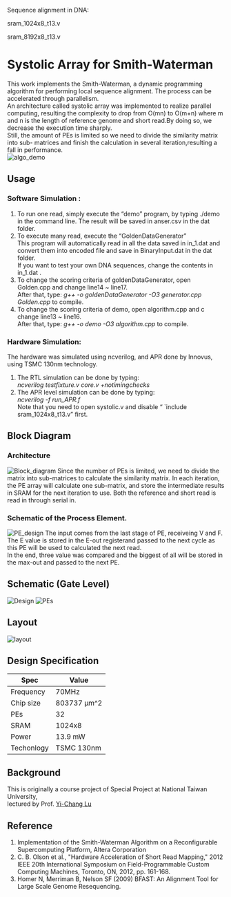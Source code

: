 Sequence alignment in DNA:

sram_1024x8_t13.v

sram_8192x8_t13.v

# Systolic Array for Smith-Waterman
This work implements the Smith-Waterman, a dynamic programming algorithm for performing local sequence alignment. The process can be accelerated through parallelism.  
An architecture called systolic array was implemented to realize parallel computing, resulting the complexity to drop from O(mn) to O(m+n) where m and n is the length of reference genome and short read.By doing so, we decrease the execution time sharply.  
Still, the amount of PEs is limited so we need to divide the similarity matrix into sub- matrices and finish the calculation in several iteration,resulting a fall in performance.  
![algo_demo](https://github.com/jasonlin316/Systolic-Array-for-Smith-Waterman/blob/master/pic/algo.gif)

## Usage
### Software Simulation : 
1. To run one read, simply execute the “demo” program, by typing ./demo in the command line.
The result will be saved in anser.csv in the dat folder.
2. To execute many read, execute the “GoldenDataGenerator”  
This program will automatically read in all the data saved in in_1.dat and convert them into encoded file and save in BinaryInput.dat in the dat folder.  
If you want to test your own DNA sequences, change the contents in in_1.dat .   
3. To change the scoring criteria of goldenDataGenerator, open Golden.cpp and change line14 ~ line17.  
After that, type: _g++ -o goldenDataGenerator -O3 generator.cpp Golden.cpp_ to compile. 
4. To change the scoring criteria of demo, open algorithm.cpp and c change line13 ~ line16.   
After that, type: _g++ -o demo -O3 algorithm.cpp_ to compile. 
### Hardware Simulation:
The hardware was simulated using ncverilog, and APR done by Innovus, using TSMC 130nm technology.  
1. The RTL simulation can be done by typing:  
_ncverilog testfixture.v core.v +notimingchecks_
2. The APR level simulation can be done by typing:  
_ncverilog -f run_APR.f_  
Note that you need to open systolic.v and disable “ \`include sram_1024x8_t13.v” first. 

## Block Diagram
### Architecture
![Block_diagram](https://github.com/jasonlin316/Systolic-Array-for-Smith-Waterman/blob/master/pic/block_diagram.png)
Since the number of PEs is limited, we need to divide the matrix into sub-matrices to calculate the similarity matrix. In each iteration, the PE array will calculate one sub-matrix, and store the intermediate results in SRAM for the next iteration to use. Both the reference and short read is read in through serial in.  
### Schematic of the Process Element.   
![PE_design](https://github.com/jasonlin316/Systolic-Array-for-Smith-Waterman/blob/master/pic/PE_design.png)
The input comes from the last stage of PE, receiveing V and F. The E value is stored in the E-out registerand passed to the next cycle as this PE will be used to calculated the next read.  
In the end, three value was compared and the biggest of all will be stored in the max-out and passed to the next PE.

## Schematic (Gate Level)
![Design](https://github.com/jasonlin316/Systolic-Array-for-Smith-Waterman/blob/master/pic/core.png)
![PEs](https://github.com/jasonlin316/Systolic-Array-for-Smith-Waterman/blob/master/pic/PE.png)

## Layout
![layout](https://github.com/jasonlin316/Systolic-Array-for-Smith-Waterman/blob/master/pic/layout.png)
## Design Specification
|   Spec   |  Value   |
|-----------|---|
| Frequency | 70MHz  |
| Chip size |  803737 µm^2  |
| PEs | 32  |
| SRAM | 1024x8  |
|  Power    |  13.9 mW |
|  Techonlogy | TSMC 130nm |
## Background
This is originally a course project of Special Project at National Taiwan University,  
lectured by Prof. [Yi-Chang Lu](http://www.ee.ntu.edu.tw/profile?id=709)  
## Reference
1. Implementation of the Smith-Waterman Algorithm on a Reconfigurable Supercomputing Platform, Altera Corporation  
2. C. B. Olson et al., "Hardware Acceleration of Short Read Mapping," 2012 IEEE 20th International Symposium on Field-Programmable Custom Computing Machines, Toronto, ON, 2012, pp. 161-168.  
3. Homer N, Merriman B, Nelson SF (2009) BFAST: An Alignment Tool for Large Scale Genome Resequencing.
